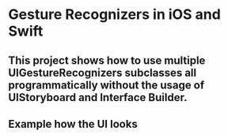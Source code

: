 # Gesture Recognizers in iOS and Swift
This project shows how to use multiple UIGestureRecognizers subclasses all programmatically without the usage of UIStoryboard and Interface Builder.
---
## Example how the UI looks
